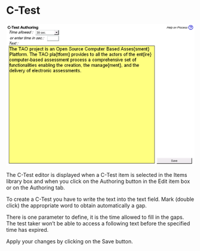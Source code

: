 <!--
created_at: '2012-03-19 19:50:33'
updated_at: '2013-03-13 15:27:03'
authors:
    - 'Jérôme Bogaerts'
contributors:
    - 'Sophie Doublet'
tags:
    - Authoring
-->

C-Test
======

![](../resources/ctest-authoring.png)

The C-Test editor is displayed when a C-Test item is selected in the Items library box and when you click on the Authoring button in the Edit item box or on the Authoring tab.

To create a C-Test you have to write the text into the text field. Mark (double click) the appropriate word to obtain automatically a gap.

There is one parameter to define, it is the time allowed to fill in the gaps. The test taker won’t be able to access a following text before the specified time has expired.

Apply your changes by clicking on the Save button.



